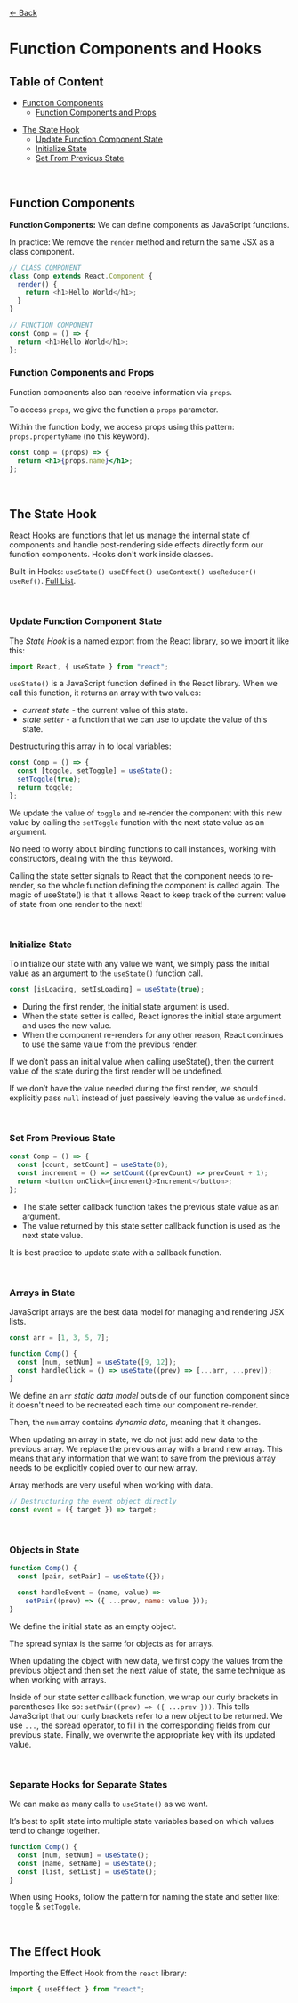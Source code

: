 [&larr; Back](./README.md)

# Function Components and Hooks

## Table of Content

- [Function Components](#function-components)
  - [Function Components and Props](#function-components-and-props)

<div></div>

- [The State Hook](#the-state-hook)
  - [Update Function Component State](#update-function-component-state)
  - [Initialize State](#initialize-state)
  - [Set From Previous State](#set-from-previous-state)

<div></div>

<br>

## Function Components

**Function Components:** We can define components as JavaScript functions.

In practice: We remove the `render` method and return the same JSX as a class component.

```js
// CLASS COMPONENT
class Comp extends React.Component {
  render() {
    return <h1>Hello World</h1>;
  }
}

// FUNCTION COMPONENT
const Comp = () => {
  return <h1>Hello World</h1>;
};
```

### Function Components and Props

Function components also can receive information via `props`.

To access `props`, we give the function a `props` parameter.

Within the function body, we access props using this pattern: `props.propertyName` (no this keyword).

```jsx
const Comp = (props) => {
  return <h1>{props.name}</h1>;
};
```

<br>

## The State Hook

React Hooks are functions that let us manage the internal state of components and handle post-rendering side effects directly form our function components. Hooks don't work inside classes.

Built-in Hooks: `useState() useEffect() useContext() useReducer() useRef()`. [Full List](https://reactjs.org/docs/hooks-reference.html).

<br>

### Update Function Component State

The _State Hook_ is a named export from the React library, so we import it like this:

```js
import React, { useState } from "react";
```

`useState()` is a JavaScript function defined in the React library. When we call this function, it returns an array with two values:

- _current state_ - the current value of this state.
- _state setter_ - a function that we can use to update the value of this state.

Destructuring this array in to local variables:

```js
const Comp = () => {
  const [toggle, setToggle] = useState();
  setToggle(true);
  return toggle;
};
```

We update the value of `toggle` and re-render the component with this new value by calling the `setToggle` function with the next state value as an argument.

No need to worry about binding functions to call instances, working with constructors, dealing with the `this` keyword.

Calling the state setter signals to React that the component needs to re-render, so the whole function defining the component is called again. The magic of useState() is that it allows React to keep track of the current value of state from one render to the next!

<br>

### Initialize State

To initialize our state with any value we want, we simply pass the initial value as an argument to the `useState()` function call.

```js
const [isLoading, setIsLoading] = useState(true);
```

- During the first render, the initial state argument is used.
- When the state setter is called, React ignores the initial state argument and uses the new value.
- When the component re-renders for any other reason, React continues to use the same value from the previous render.

If we don’t pass an initial value when calling useState(), then the current value of the state during the first render will be undefined.

If we don’t have the value needed during the first render, we should explicitly pass `null` instead of just passively leaving the value as `undefined`.

<br>

### Set From Previous State

```js
const Comp = () => {
  const [count, setCount] = useState(0);
  const increment = () => setCount((prevCount) => prevCount + 1);
  return <button onClick={increment}>Increment</button>;
};
```

- The state setter callback function takes the previous state value as an argument.
- The value returned by this state setter callback function is used as the next state value.

It is best practice to update state with a callback function.

<br>

### Arrays in State

JavaScript arrays are the best data model for managing and rendering JSX lists.

```js
const arr = [1, 3, 5, 7];

function Comp() {
  const [num, setNum] = useState([9, 12]);
  const handleClick = () => useState((prev) => [...arr, ...prev]);
}
```

We define an `arr` _static data model_ outside of our function component since it doesn't need to be recreated each time our component re-render.

Then, the `num` array contains _dynamic data_, meaning that it changes.

When updating an array in state, we do not just add new data to the previous array. We replace the previous array with a brand new array. This means that any information that we want to save from the previous array needs to be explicitly copied over to our new array.

Array methods are very useful when working with data.

```js
// Destructuring the event object directly
const event = ({ target }) => target;
```

<br>

### Objects in State

```js
function Comp() {
  const [pair, setPair] = useState({});

  const handleEvent = (name, value) =>
    setPair((prev) => ({ ...prev, name: value }));
}
```

We define the initial state as an empty object.

The spread syntax is the same for objects as for arrays.

When updating the object with new data, we first copy the values from the previous object and then set the next value of state, the same technique as when working with arrays.

Inside of our state setter callback function, we wrap our curly brackets in parentheses like so: `setPair((prev) => ({ ...prev }))`. This tells JavaScript that our curly brackets refer to a new object to be returned. We use `...`, the spread operator, to fill in the corresponding fields from our previous state. Finally, we overwrite the appropriate key with its updated value.

<br>

### Separate Hooks for Separate States

We can make as many calls to `useState()` as we want.

It’s best to split state into multiple state variables based on which values tend to change together.

```js
function Comp() {
  const [num, setNum] = useState();
  const [name, setName] = useState();
  const [list, setList] = useState();
}
```

When using Hooks, follow the pattern for naming the state and setter like: `toggle` & `setToggle`.

<br>

## The Effect Hook

Importing the Effect Hook from the `react` library:

```js
import { useEffect } from "react";
```

<br>
